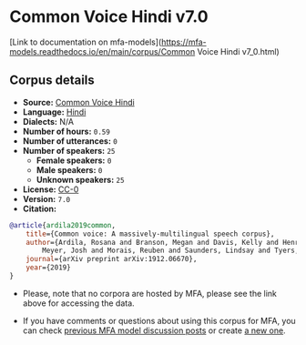 
# Common Voice Hindi v7.0

[Link to documentation on mfa-models](https://mfa-models.readthedocs.io/en/main/corpus/Common Voice Hindi v7_0.html)

## Corpus details

- **Source:** [Common Voice Hindi](https://voice.mozilla.org/en/datasets)
- **Language:** [Hindi](https://en.wikipedia.org/wiki/Hindi_language)
- **Dialects:** N/A
- **Number of hours:** `0.59`
- **Number of utterances:** `0`
- **Number of speakers:** `25`
  - **Female speakers:** `0`
  - **Male speakers:** `0`
  - **Unknown speakers:** `25`
- **License:** [CC-0](https://creativecommons.org/publicdomain/zero/1.0/)
- **Version:** `7.0`
- **Citation:**
```bibtex
@article{ardila2019common,
	title={Common voice: A massively-multilingual speech corpus},
	author={Ardila, Rosana and Branson, Megan and Davis, Kelly and Henretty, Michael and Kohler, Michael and
		Meyer, Josh and Morais, Reuben and Saunders, Lindsay and Tyers, Francis M and Weber, Gregor},
	journal={arXiv preprint arXiv:1912.06670},
	year={2019}
}

```

- Please, note that no corpora are hosted by MFA, please see the link above for accessing the data.

- If you have comments or questions about using this corpus for MFA, you can check [previous MFA model discussion posts](https://github.com/MontrealCorpusTools/mfa-models/discussions?discussions_q=Common+Voice+Hindi+v7.0) or create [a new one](https://github.com/MontrealCorpusTools/mfa-models/discussions/new).
